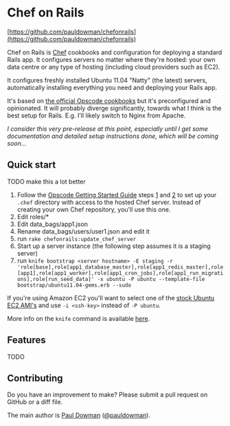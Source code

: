 Chef on Rails
=============

[https://github.com/pauldowman/chefonrails](https://github.com/pauldowman/chefonrails)

Chef on Rails is [Chef](http://www.opscode.com/chef/) cookbooks and
configuration for deploying a standard Rails app. It configures servers no
matter where they're hosted: your own data centre or any type of hosting
(including cloud providers such as EC2).

It configures freshly installed Ubuntu 11.04 "Natty" (the latest) servers,
automatically installing everything you need and deploying your Rails app.

It's based on [the official Opscode
cookbooks](https://github.com/opscode/cookbooks) but it's preconfigured and
opinionated. It will probably diverge significantly, towards what I think is
the best setup for Rails. E.g. I'll likely switch to Nginx from Apache.

_I consider this very pre-release at this point, especially until I get some
documentation and detailed setup instructions done, which will be coming
soon..._


Quick start
-----------

TODO make this a lot better

1. Follow the [Opscode Getting Started Guide](http://help.opscode.com/kb/start) steps [1](http://help.opscode.com/kb/start/1-system-requirements-dependencies) and [2](http://help.opscode.com/kb/start/2-setting-up-your-user-environment) to set up your `.chef` directory with access to the hosted Chef server. Instead of creating your own Chef repository, you'll use this one.
1. Edit roles/*
1. Edit data_bags/app1.json
1. Rename data_bags/users/user1.json and edit it
1. run `rake chefonrails:update_chef_server`
1. Start up a server instance (the following step assumes it is a staging server)
1. run `knife bootstrap <server hostname> -E staging -r 'role[base],role[app1_database_master],role[app1_redis_master],role[app1],role[app1_worker],role[app1_cron_jobs],role[app1_run_migrations],role[run_seed_data]' -x ubuntu -P ubuntu --template-file bootstrap/ubuntu11.04-gems.erb --sudo`

If you're using Amazon EC2 you'll want to select one of the [stock Ubuntu EC2
AMI's](http://uec-images.ubuntu.com/releases/11.04/release/) and use `-i <ssh-key>` instead of `-P ubuntu`.

More info on the `knife` command is available [here](http://help.opscode.com/kb/knife/knife-bootstrap).


Features
--------

TODO


Contributing
------------

Do you have an improvement to make? Please submit a pull request on GitHub or a
diff file.

The main author is [Paul Dowman](http://pauldowman.com/about) ([@pauldowman](http://twitter.com/pauldowman)).


